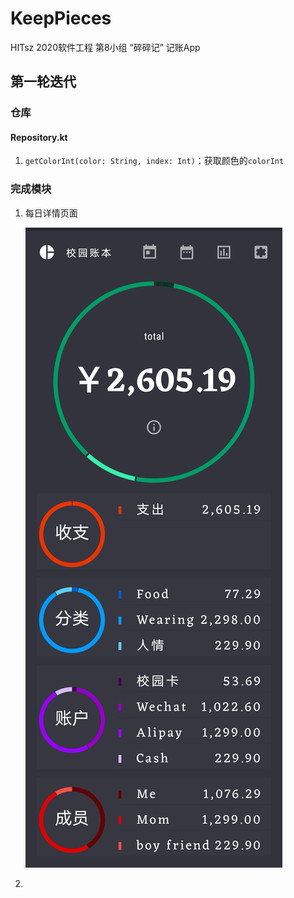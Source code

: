 # KeepPieces
HITsz 2020软件工程 第8小组 “碎碎记” 记账App

## 第一轮迭代
### 仓库
#### Repository.kt
1. `getColorInt(color: String, index: Int)`：获取颜色的`colorInt`



### 完成模块

1. 每日详情页面

   ![每日详情页面](Img\DailyFragmentOverview.jpg)

2. 
